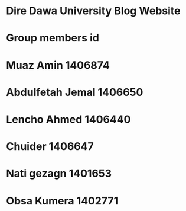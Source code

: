 # Dire Dawa University Blog Website

# Group members                 id

# Muaz Amin                      1406874

# Abdulfetah Jemal              1406650 

# Lencho Ahmed                  1406440  

# Chuider                       1406647 

# Nati gezagn                   1401653

# Obsa Kumera                   1402771
